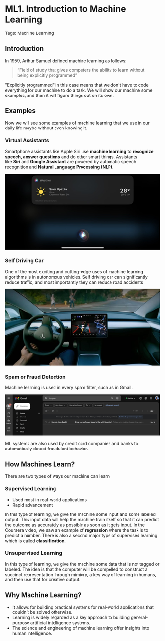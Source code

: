# ML1. Introduction to Machine Learning

Tags: Machine Learning

## Introduction

In 1959, Arthur Samuel defined machine learning as follows:

> “Field of study that gives computers the ability to learn without being explicitly programmed”
> 

"Explicitly programmed" in this case means that we don't have to code everything for our machine to do a task. We will show our machine some examples, and then it will figure things out on its own.

## Examples

Now we will see some examples of machine learning that we use in our daily life maybe without even knowing it.

### Virtual Assistants

Smartphone assistants like Apple Siri use **machine learning** to **recognize speech, answer questions** and do other smart things. Assistants like **Siri** and **Google Assistant** are powered by automatic speech recognition and **Natural Language Processing (NLP)**.

![AI Assistant Siri](https://github.com/debjotyms/blog-posts/blob/main/Machine%20Learning/resources/ML1.%20Introduction%20to%20Machine%20Learning/1_siri.jpeg?raw=true)

### Self Driving Car

One of the most exciting and cutting-edge uses of machine learning algorithms is in autonomous vehicles. Self driving car can significantly reduce traffic, and most importantly they can reduce road accidents

![Self Driving Car from Tesla](https://github.com/debjotyms/blog-posts/blob/main/Machine%20Learning/resources/ML1.%20Introduction%20to%20Machine%20Learning/2_tesla_car.jpeg?raw=true)

### Spam or Fraud Detection

Machine learning is used in every spam filter, such as in Gmail.

![Gmail Spam Detection](https://github.com/debjotyms/blog-posts/blob/main/Machine%20Learning/resources/ML1.%20Introduction%20to%20Machine%20Learning/3_gmail_spam.png?raw=true)

ML systems are also used by credit card companies and banks to automatically detect fraudulent behavior.

## How Machines Learn?

There are two types of ways our machine can learn:

### Supervised Learning

- Used most in real-world applications
- Rapid advancement

In this type of learning, we give the machine some input and some labeled output. This input data will help the machine train itself so that it can predict the outcome as accurately as possible as soon as it gets input. In the Coursera video, we saw an example of **regression** where the task is to predict a number. There is also a second major type of supervised learning which is called **classification**.

### Unsupervised Learning

In this type of learning, we give the machine some data that is not tagged or labeled. The idea is that the computer will be compelled to construct a succinct representation through mimicry, a key way of learning in humans, and then use that for creative output.

## Why Machine Learning?

- It allows for building practical systems for real-world applications that couldn't be solved otherwise.
- Learning is widely regarded as a key approach to building general-purpose artificial intelligence systems.
- The science and engineering of machine learning offer insights into human intelligence.